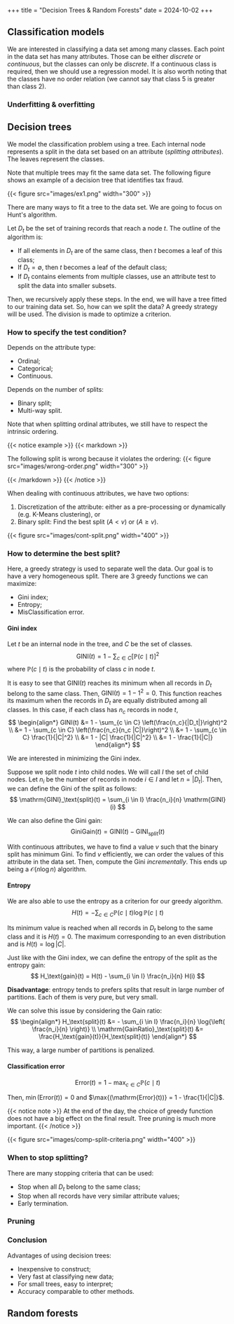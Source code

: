 +++
title = "Decision Trees & Random Forests"
date = 2024-10-02
+++

## Classification models

We are interested in classifying a data set among many classes.
Each point in the data set has many attributes.
Those can be either *discrete* or *continuous*, but the classes can only be *discrete*.
If a continuous class is required, then we should use a regression model.
It is also worth noting that the classes have no order relation (we cannot say that class 5 is greater than class 2).

### Underfitting & overfitting


## Decision trees

We model the classification problem using a tree.
Each internal node represents a split in the data set based on an attribute (*splitting attributes*).
The leaves represent the classes.

Note that multiple trees may fit the same data set.
The following figure shows an example of a decision tree that identifies tax fraud.

{{< figure src="images/ex1.png" width="300" >}}

There are many ways to fit a tree to the data set.
We are going to focus on Hunt's algorithm.

Let $D_t$ be the set of training records that reach a node $t$.
The outline of the algorithm is:

- If all elements in $D_t$ are of the same class, then $t$ becomes a leaf of this class;
- If $D_t = \emptyset$, then $t$ becomes a leaf of the default class;
- If $D_t$ contains elements from multiple classes, use an attribute test to split the data into smaller subsets.

Then, we recursively apply these steps.
In the end, we will have a tree fitted to our training data set.
So, how can we split the data?
A greedy strategy will be used.
The division is made to optimize a criterion.

### How to specify the test condition?

Depends on the attribute type:
- Ordinal;
- Categorical;
- Continuous.

Depends on the number of splits:
- Binary split;
- Multi-way split.

Note that when splitting ordinal attributes, we still have to respect the intrinsic ordering.

{{< notice example >}}
{{< markdown >}}

The following split is wrong because it violates the ordering:
{{< figure src="images/wrong-order.png" width="300" >}}

{{< /markdown >}}
{{< /notice >}}

When dealing with continuous attributes, we have two options:
1. Discretization of the attribute: either as a pre-processing or dynamically (e.g. K-Means clustering), or
2. Binary split: Find the best split $(A < v)$ or $(A \geq v)$.

{{< figure src="images/cont-split.png" width="400" >}}

### How to determine the best split?

Here, a greedy strategy is used to separate well the data.
Our goal is to have a very homogeneous split.
There are 3 greedy functions we can maximize:
- Gini index;
- Entropy;
- MisClassification error.

#### Gini index

Let $t$ be an internal node in the tree, and $C$ be the set of classes.
$$
\mathrm{GINI}(t) = 1 - \sum_{c \in C} [\mathbb{P}(c \mid t)]^2
$$
where $\mathbb{P}(c \mid t)$ is the probability of class $c$ in node $t$.

It is easy to see that $\mathrm{GINI}(t)$ reaches its minimum when all records in $D_t$ belong to the same class.
Then, $\mathrm{GINI}(t) = 1 - 1^2 = 0$.
This function reaches its maximum when the records in $D_t$ are equally distributed among all classes.
In this case, if each class has $n_c$ records in node $t$,
$$
\begin{align*}
GINI(t) &= 1 - \sum_{c \in C} \left(\frac{n_c}{|D_t|}\right)^2 \\
&= 1 - \sum_{c \in C} \left(\frac{n_c}{n_c |C|}\right)^2 \\
&= 1 - \sum_{c \in C} \frac{1}{|C|^2} \\
&= 1 - |C| \frac{1}{|C|^2} \\
&= 1 - \frac{1}{|C|}
\end{align*}
$$

We are interested in minimizing the Gini index.

Suppose we split node $t$ into child nodes.
We will call $I$ the set of child nodes.
Let $n_i$ be the number of records in node $i \in I$ and let $n = |D_t|$.
Then, we can define the Gini of the split as follows:
$$
\mathrm{GINI}_\text{split}(t) = \sum_{i \in I} \frac{n_i}{n} \mathrm{GINI}(i)
$$

We can also define the Gini gain:
$$
\mathrm{GiniGain}(t) = \mathrm{GINI}(t) - \mathrm{GINI}_\text{split}(t)
$$

With continuous attributes, we have to find a value $v$ such that the binary split has minimum Gini.
To find $v$ efficiently, we can order the values of this attribute in the data set.
Then, compute the Gini *incrementally*.
This ends up being a $\mathcal{O}(n \log{n})$ algorithm.

#### Entropy

We are also able to use the entropy as a criterion for our greedy algorithm.
$$
H(t) = - \sum_{c \in C} \mathbb{P}(c \mid t) \log \mathbb{P}(c \mid t)
$$

Its minimum value is reached when all records in $D_t$ belong to the same class and it is $H(t) = 0$.
The maximum corresponding to an even distribution and is $H(t) = \log{|C|}$.

Just like with the Gini index, we can define the entropy of the split as the entropy gain:
$$
H_\text{gain}(t) = H(t) - \sum_{i \in I} \frac{n_i}{n} H(i)
$$

**Disadvantage**: entropy tends to prefers splits that result in large number of partitions.
Each of them is very pure, but very small.

We can solve this issue by considering the Gain ratio:
$$
\begin{align*}
H_\text{split}(t) &= - \sum_{i \in I} \frac{n_i}{n} \log{\left( \frac{n_i}{n} \right)} \\
\mathrm{GainRatio}_\text{split}(t) &= \frac{H_\text{gain}(t)}{H_\text{split}(t)}
\end{align*}
$$

This way, a large number of partitions is penalized.

#### Classification error

$$
\mathrm{Error}(t) = 1 - \max_{c \in C} \mathbb{P}(c \mid t)
$$

Then, $\min{(\mathrm{Error}(t))} = 0$ and $\max{(\mathrm{Error}(t))} = 1 - \frac{1}{|C|}$.

{{< notice note >}}
At the end of the day, the choice of greedy function does not have a big effect on the final result.
Tree pruning is much more important.
{{< /notice >}}

{{< figure src="images/comp-split-criteria.png" width="400" >}}

### When to stop splitting?

There are many stopping criteria that can be used:
- Stop when all $D_t$ belong to the same class;
- Stop when all records have very similar attribute values;
- Early termination.

### Pruning

### Conclusion

Advantages of using decision trees:
- Inexpensive to construct;
- Very fast at classifying new data;
- For small trees, easy to interpret;
- Accuracy comparable to other methods.

## Random forests
